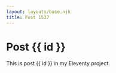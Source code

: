 ```yaml
---
layout: layouts/base.njk
title: Post 1537
---
```


# Post {{ id }}

This is post {{ id }} in my Eleventy project.
